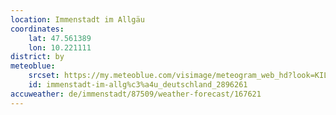```yaml
---
location: Immenstadt im Allgäu
coordinates:
    lat: 47.561389
    lon: 10.221111
district: by
meteoblue:
    srcset: https://my.meteoblue.com/visimage/meteogram_web_hd?look=KILOMETER_PER_HOUR%2CCELSIUS%2CMILLIMETER&apikey=5838a18e295d&temperature=C&windspeed=kmh&precipitationamount=mm&winddirection=3char&city=Immenstadt+im+Allg%C3%A4u&iso2=de&lat=47.56&lon=10.2139&asl=733&tz=Europe%2FBerlin&lang=de&sig=587e316f72ad991661ca270a85749995
    id: immenstadt-im-allg%c3%a4u_deutschland_2896261
accuweather: de/immenstadt/87509/weather-forecast/167621
---
```

